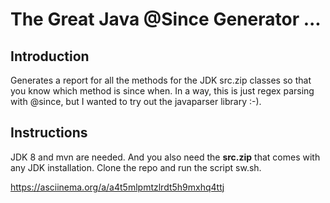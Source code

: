 # The Great Java @Since Generator ...

## Introduction
Generates a report for all the methods for the JDK src.zip classes so that you know which method is since when.
In a way, this is just regex parsing with @since, but I wanted to try out the javaparser library :-).

## Instructions

JDK 8 and mvn are needed. And you also need the **src.zip** that comes with any JDK installation. Clone the repo and run the script sw.sh.

https://asciinema.org/a/a4t5mlpmtzlrdt5h9mxhq4ttj
